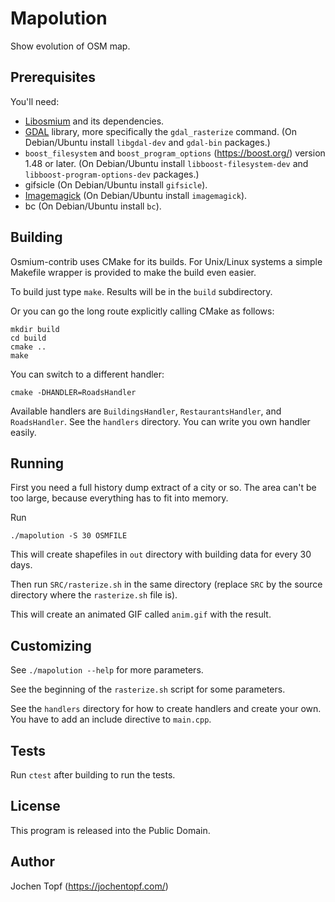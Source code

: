 
# Mapolution

Show evolution of OSM map.

## Prerequisites

You'll need:

* [Libosmium](https://osmcode.org/libosmium) and its dependencies.
* [GDAL](https://gdal.org/) library, more specifically the `gdal_rasterize`
  command. (On Debian/Ubuntu install `libgdal-dev` and `gdal-bin` packages.)
* `boost_filesystem` and `boost_program_options`
  (https://boost.org/) version 1.48 or later.
  (On Debian/Ubuntu install `libboost-filesystem-dev`
  and `libboost-program-options-dev` packages.)
* gifsicle (On Debian/Ubuntu install `gifsicle`).
* [Imagemagick](https://www.imagemagick.org/)
  (On Debian/Ubuntu install `imagemagick`).
* bc (On Debian/Ubuntu install `bc`).


## Building

Osmium-contrib uses CMake for its builds. For Unix/Linux systems a simple
Makefile wrapper is provided to make the build even easier.

To build just type `make`. Results will be in the `build` subdirectory.

Or you can go the long route explicitly calling CMake as follows:

    mkdir build
    cd build
    cmake ..
    make

You can switch to a different handler:

    cmake -DHANDLER=RoadsHandler

Available handlers are `BuildingsHandler`, `RestaurantsHandler`, and
`RoadsHandler`. See the `handlers` directory. You can write you own handler
easily.


## Running

First you need a full history dump extract of a city or so. The area
can't be too large, because everything has to fit into memory.

Run

    ./mapolution -S 30 OSMFILE

This will create shapefiles in `out` directory with building data for
every 30 days.

Then run `SRC/rasterize.sh` in the same directory (replace `SRC` by the
source directory where the `rasterize.sh` file is).

This will create an animated GIF called `anim.gif` with the result.


## Customizing

See `./mapolution --help` for more parameters.

See the beginning of the `rasterize.sh` script for some parameters.

See the `handlers` directory for how to create handlers and create
your own. You have to add an include directive to `main.cpp`.


## Tests

Run `ctest` after building to run the tests.


## License

This program is released into the Public Domain.


## Author

Jochen Topf (https://jochentopf.com/)

